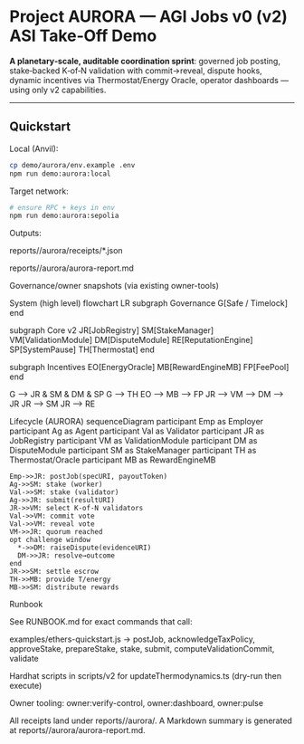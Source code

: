# Project AURORA — AGI Jobs v0 (v2) ASI Take‑Off Demo

**A planetary‑scale, auditable coordination sprint**: governed job posting, stake‑backed K‑of‑N validation with commit→reveal, dispute hooks, dynamic incentives via Thermostat/Energy Oracle, operator dashboards — using only v2 capabilities.

---

## Quickstart

Local (Anvil):

```bash
cp demo/aurora/env.example .env  
npm run demo:aurora:local
```

Target network:

```bash
# ensure RPC + keys in env  
npm run demo:aurora:sepolia
```

Outputs:

reports/<network>/aurora/receipts/*.json

reports/<network>/aurora/aurora-report.md

Governance/owner snapshots (via existing owner-tools)

System (high level)
flowchart LR
  subgraph Governance
    G[Safe / Timelock]
  end

  subgraph Core v2
    JR[JobRegistry]
    SM[StakeManager]
    VM[ValidationModule]
    DM[DisputeModule]
    RE[ReputationEngine]
    SP[SystemPause]
    TH[Thermostat]
  end

  subgraph Incentives
    EO[EnergyOracle]
    MB[RewardEngineMB]
    FP[FeePool]
  end

  G --> JR & SM & DM & SP
  G --> TH
  EO --> MB --> FP
  JR --> VM --> DM --> JR
  JR --> SM
  JR --> RE

Lifecycle (AURORA)
sequenceDiagram
    participant Emp as Employer
    participant Ag as Agent
    participant Val as Validator
    participant JR as JobRegistry
    participant VM as ValidationModule
    participant DM as DisputeModule
    participant SM as StakeManager
    participant TH as Thermostat/Oracle
    participant MB as RewardEngineMB

    Emp->>JR: postJob(specURI, payoutToken)
    Ag->>SM: stake (worker)
    Val->>SM: stake (validator)
    Ag->>JR: submit(resultURI)
    JR->>VM: select K-of-N validators
    Val->>VM: commit vote
    Val->>VM: reveal vote
    VM->>JR: quorum reached
    opt challenge window
      *->>DM: raiseDispute(evidenceURI)
      DM->>JR: resolve→outcome
    end
    JR->>SM: settle escrow
    TH->>MB: provide T/energy
    MB->>SM: distribute rewards

Runbook

See RUNBOOK.md for exact commands that call:

examples/ethers-quickstart.js → postJob, acknowledgeTaxPolicy, approveStake, prepareStake, stake, submit, computeValidationCommit, validate

Hardhat scripts in scripts/v2 for updateThermodynamics.ts (dry-run then execute)

Owner tooling: owner:verify-control, owner:dashboard, owner:pulse

All receipts land under reports/<net>/aurora/. A Markdown summary is generated at reports/<net>/aurora/aurora-report.md.
